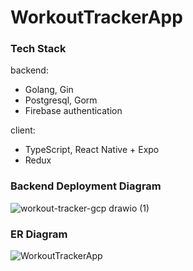 # WorkoutTrackerApp

### Tech Stack
backend:
- Golang, Gin
- Postgresql, Gorm
- Firebase authentication

client:
- TypeScript, React Native + Expo
- Redux

### Backend Deployment Diagram
![workout-tracker-gcp drawio (1)](https://github.com/hiroto0222/WorkoutTrackerApp/assets/45121253/ed20fcd9-dbf5-4ded-9cbb-f9cf0eb2cd16)

### ER Diagram
![WorkoutTrackerApp](https://github.com/hiroto0222/WorkoutTrackerApp/assets/45121253/fa2be41d-4073-45b9-9018-bc80715c0d2e)
